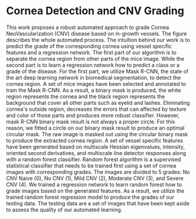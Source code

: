 # Cornea Detection and CNV Grading
This work proposes a robust automated approach to grade Cornea NeoVascularization (CNV) disease based on in-growth vessels. The figure describes the whole automated process. The intuition behind our work is to predict the grade of the corresponding cornea using vessel specific features and a regression network. The first part of our algorithm is to separate the cornea region from other parts of the mice image. While the second part is to learn a regression network how to predict a class or a grade of the disease. For the first part, we utilize Mask R-CNN, the state of the art deep learning network in biomedical segmentation, to detect the cornea region. A set of mice images have been selected and annotated to train the Mask R-CNN. As a result, a binary mask is produced, the white region represents the cornea and the black region represents the background that cover all other parts such as eyelid and lashes. Eliminating cornea's outside region, decreases the errors that can affected by texture and color of those parts and produces more robust classifier. However, mask R-CNN binary mask result is not always a proper circle. For this reason, we fitted a circle on our binary mask result to produce an optimal circular mask. The raw image is masked out using the circular binary mask to produce the extracted cornea region. A set of vessel specific features have been generated based on multiscale Hessian eigenvalues, intensity, oriented second derivatives, and multiscale line detector responses along with a random forest classifier. Random forest algorithm is a supervised statistical classifier that needs to be trained first using a set of cornea images with corresponding grades. The images are divided to 5 grades: No CNV Naive (0), No CNV (1), Mild CNV (2), Moderate CNV (3), and Severe CNV (4). We trained a regression network to learn random forest how to grade images based on the generated features. As a result, we utilize the trained random forest regression model to produce the grades of our testing data. The testing data are a set of images that have been kept aside to assess the quality of our automated learning.
